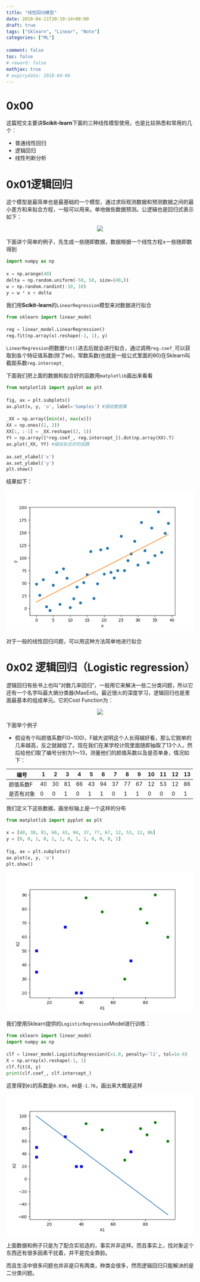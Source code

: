 ```yaml
---
title: "线性回归模型"
date: 2018-04-11T20:19:14+08:00
draft: true
tags: ["Sklearn", "Linear", "Note"]
categories: ["ML"]

comment: false
toc: false
# reward: false
mathjax: true
# expirydate: 2018-04-06
---
```


# 0x00

这篇短文主要讲**Scikit-learn**下面的三种线性模型使用，也是比较熟悉和常用的几个：
- 普通线性回归
- 逻辑回归
- 线性判断分析

# 0x01逻辑回归
这个模型是最简单也是最基础的一个模型，通过求际观测数据和预测数据之间的最小差方和来拟合方程，一般可以用来。单地做些数据预测。公逻辑也是回归式表示如下：

<div style="text-align:center"><img src ="http://sklearn.lzjqsdd.com/_images/math/e8e92a5482d9327d939e7a17946a8a1b98006018.png" /></div>

下面讲个简单的例子，先生成一些随即数据，数据根据一个线性方程±一些随即数得到
```python
import numpy as np

x = np.arange(40)
delta = np.random.uniform(-50, 50, size=(40,))
w = np.random.randint(-10, 10)
y = w * x + delta
```
我们用**Scikit-learn**的`LinearRegression`模型来对数据进行拟合
```python
from sklearn import linear_model

reg = linear_model.LinearRegression()
reg.fit(np.array(x).reshape(-1, 1), y)
```
`LinearRegression`把数据`fit()`进去后就会进行拟合，通过调用`reg.coef_`可以获取到各个特征值系数(除了`θ0`)，常数系数(也就是一般公式里面的θ0)在Sklearn叫截距系数`reg.intercept_`

下面我们把上面的数据和拟合好的函数用`matplotlib`画出来看看

```python
from matplotlib import pyplot as plt

fig, ax = plt.subplots()
ax.plot(x, y, 'o', label='Samples') #描绘数据集

_XX = np.array([min(x), max(x)])
XX = np.ones((2, 2))
XX[:, :-1] = _XX.reshape((2, 1))
YY = np.array([*reg.coef_, reg.intercept_]).dot(np.array(XX).T)
ax.plot(_XX, YY) #描绘拟合好的函数

ax.set_xlabel('x')
ax.set_ylabel('y')
plt.show()
```

结果如下：

<div style="text-align:center"><img src ="/images/ml/linear_model_f1.png" /></div>

对于一般的线性回归问题，可以用这种方法简单地进行拟合

# 0x02 逻辑回归（Logistic regression）

逻辑回归有些书上也叫“对数几率回归”，一般用它来解决一些二分类问题，所以它还有一个名字叫最大熵分类器(MaxEnt)。最近很火的深度学习，逻辑回归也是里面最基本的组成单元。它的Cost Function为：

<div style="text-align:center"><img src ="http://sklearn.lzjqsdd.com/_images/math/760c999ccbc78b72d2a91186ba55ce37f0d2cf37.png" /></div>

下面举个例子

- 假设有个叫颜值系数F(0~100)，F越大说明这个人长得越好看，那么它脱单的几率越高，反之就越低了。现在我们在某学校计院里面随即抽取了13个人，然后给他们取了编号分别为1～13，测量他们的颜值系数以及是否单身，情况如下：

| 编号    | 1   | 2   | 3   | 4   | 5   | 6   | 7   | 8   | 9   | 10  | 11  | 12  | 13  |
|-------|-----|-----|-----|-----|-----|-----|-----|-----|-----|-----|-----|-----|-----|
| 颜值系数F | 40  | 30  | 81  | 66  | 43  | 94  | 37  | 77  | 67  | 12  | 53  | 12  | 86  |
| 是否有对象 | 0   | 0   | 1   | 0   | 1   | 1   | 0   | 1   | 1   | 0   | 0   | 0   | 1   |

我们定义下这些数据，画坐标轴上是一个这样的分布

```python
from matplotlib import pyplot as plt

x = [40, 30, 81, 66, 43, 94, 37, 77, 67, 12, 53, 12, 86]
y = [0, 0, 1, 0, 1, 1, 0, 1, 1, 0, 0, 0, 1]

fig, ax = plt.subplots()
ax.plot(x, y, 'o')
plt.show()
```

<div style="text-align:center"><img src ="/images/ml/linear_model_f2.png" /></div>

我们使用Sklearn提供的`LogisticRegression`Model进行训练：
```python
from sklearn import linear_model
import numpy as np

clf = linear_model.LogisticRegression(C=1.0, penalty='l1', tol=1e-6)
X = np.array(x).reshape(-1, 1)
clf.fit(X, y)
print(clf.coef_, clf.intercept_)
```
这里得到`θ1`的系数是`0.036`，`θ0`是`-1.76`，画出来大概是这样

<div style="text-align:center"><img src ="/images/ml/linear_model_f3.png" /></div>

上面数据和例子只是为了配合实验造的，事实并非这样。而且事实上，找对象这个东西还有很多因素干扰着，并不是完全靠脸。

而且生活中很多问题也并非是只有两类，种类会很多，然而逻辑回归只能解决的是二分类问题。

